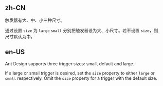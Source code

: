 ## zh-CN

触发器有大、中、小三种尺寸。

通过设置 `size` 为 `large` `small` 分别把触发器设为大、小尺寸。若不设置 `size`，则尺寸默认为中。

## en-US

Ant Design supports three trigger sizes: small, default and large.

If a large or small trigger is desired, set the `size` property to either `large` or `small` respectively. Omit the `size` property for a trigger with the default size.
